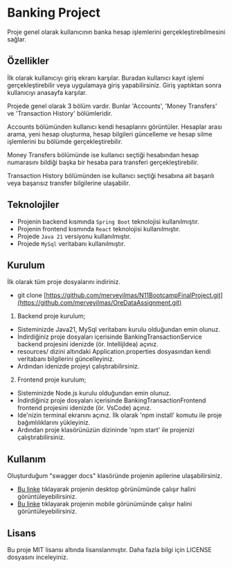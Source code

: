 # Banking Project

Proje genel olarak kullanıcının banka hesap işlemlerini gerçekleştirebilmesini sağlar.

## Özellikler
İlk olarak kullanıcıyı giriş ekranı karşılar. Buradan kullanıcı kayıt işlemi gerçekleştirebilir veya uygulamaya giriş yapabilirsiniz. Giriş yaptıktan sonra kullanıcıyı anasayfa karşılar.

Projede genel olarak 3 bölüm vardır. Bunlar 'Accounts', 'Money Transfers' ve 'Transaction History' bölümleridir.

Accounts bölümünden kullanıcı kendi hesaplarını görüntüler. Hesaplar arası arama, yeni hesap oluşturma, hesap bilgileri güncelleme ve hesap silme işlemlerini bu bölümde gerçekleştirebilir.

Money Transfers bölümünde ise kullanıcı seçtiği hesabından hesap numarasını bildiği başka bir hesaba para transferi gerçekleştirebilir.

Transaction History bölümünden ise kullanıcı seçtiği hesabına ait başarılı veya başarısız transfer bilgilerine ulaşabilir.

## Teknolojiler
* Projenin backend kısmında `Spring Boot` teknolojisi kullanılmıştır.
* Projenin frontend kısmında `React` teknolojisi kullanılmıştır.
* Projede `Java 21` versiyonu kullanılmıştır.
* Projede `MySql` veritabanı kullanılmıştır.

## Kurulum
İlk olarak tüm proje dosyalarını indiriniz.
- git clone [https://github.com/merveyilmas/N11BootcampFinalProject.git](https://github.com/merveyilmas/OreDataAssignment.git)
1. Backend proje kurulum;
  - Sisteminizde Java21, MySql veritabanı kurulu olduğundan emin olunuz.
  - İndirdiğiniz proje dosyaları içerisinde BankingTransactionService backend projesini idenizde (ör. IntellijIdea) açınız.
  - resources/ dizini altındaki Application.properties dosyasından kendi veritabanı bilgilerini güncelleyiniz.
  - Ardından idenizde projeyi çalıştırabilirsiniz.
2.  Frontend proje kurulum;
  - Sisteminizde Node.js kurulu olduğundan emin olunuz.
  - İndirdiğiniz proje dosyaları içerisinde BankingTransactionFrontend frontend projesini idenizde (ör. VsCode) açınız.
  - Ide'nizin terminal ekranını açınız. İlk olarak 'npm install' komutu ile proje bağımlılıklarını yükleyiniz.
  - Ardından proje klasörünüzün dizininde 'npm start' ile projenizi çalıştırabilirsiniz.

## Kullanım
Oluşturduğum "swagger docs" klasöründe projenin apilerine ulaşabilirsiniz. 
- [Bu linke]((https://drive.google.com/file/d/1zGXXBI9X5-WrQiR9xq6_KfKuVQDZatII/view?usp=sharing)) tıklayarak projenin desktop görünümünde çalışır halini görüntüleyebilirsiniz.
- [Bu linke]([https://drive.google.com/file/d/1l8ojWyygxOSZ9cgfM5i6eNv9YEiBwUcZ/view?usp=sharing](https://drive.google.com/file/d/1H57LrwPZuVbiOzsP1WkFIt081lqiiFb1/view?usp=sharing)) tıklayarak projenin mobile görünümünde çalışır halini görüntüleyebilirsiniz.

## Lisans
Bu proje MIT lisansı altında lisanslanmıştır. Daha fazla bilgi için LICENSE dosyasını inceleyiniz.
